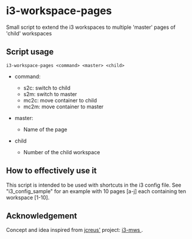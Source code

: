# i3-workspace-pages
Small script to extend the i3 workspaces to multiple 'master' pages of 'child' workspaces

## Script usage
`i3-workspace-pages <command> <master> <child>`

- command:
  - s2c:    switch to child
  - s2m:    switch to master
  - mc2c:   move container to child
  - mc2m:   move container to master
  
- master:
  - Name of the page
  
- child
  - Number of the child workspace

## How to effectively use it
This script is intended to be used with shortcuts in the i3 config file. See "i3_config_sample" for an example with 10 pages [a-j] each containing ten workspace [1-10].

## Acknowledgement

Concept and idea inspired from [jcreus'](https://github.com/jcreus) project: [i3-mws
](https://github.com/jcreus).
